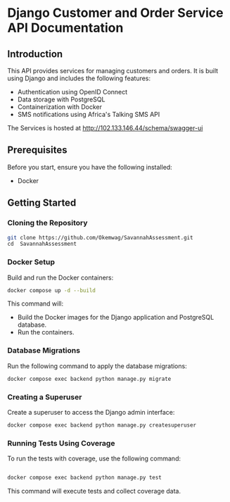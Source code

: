# Django Customer and Order Service API Documentation

## Introduction

This API provides services for managing customers and orders. It is built using Django and includes the following features:
- Authentication using OpenID Connect
- Data storage with PostgreSQL
- Containerization with Docker
- SMS notifications using Africa's Talking SMS API

The Services is hosted  at http://102.133.146.44/schema/swagger-ui

## Prerequisites

Before you start, ensure you have the following installed:
- Docker


## Getting Started

### Cloning the Repository

```bash
git clone https://github.com/Okemwag/SavannahAssessment.git
cd  SavannahAssessment

```

### Docker Setup

Build and run the Docker containers:

```bash
docker compose up -d --build
```

This command will:
- Build the Docker images for the Django application and PostgreSQL database.
- Run the containers.

### Database Migrations

Run the following command to apply the database migrations:

```bash
docker compose exec backend python manage.py migrate
```

### Creating a Superuser

Create a superuser to access the Django admin interface:

```bash
docker compose exec backend python manage.py createsuperuser
```

### Running Tests  Using Coverage

To run the tests with coverage, use the following command:



```bash

docker compose exec backend python manage.py test

```

This command will execute  tests and collect coverage data.